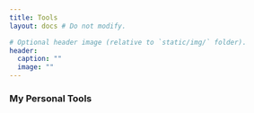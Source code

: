 ```yaml
---
title: Tools
layout: docs # Do not modify.

# Optional header image (relative to `static/img/` folder).
header:
  caption: ""
  image: ""
---
```


### My Personal Tools
